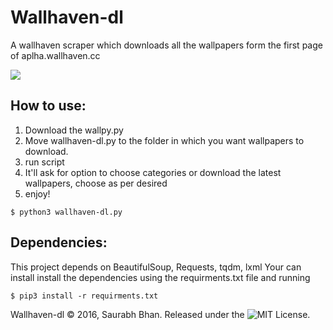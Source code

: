 # Wallhaven-dl

A wallhaven scraper which downloads all the wallpapers form the first page of aplha.wallhaven.cc

![](https://raw.githubusercontent.com/GeekSpin/Wallhaven-dl/master/Images/wallhaven-dl%20(1).gif)

## How to use:
  
  1. Download the wallpy.py
  2. Move wallhaven-dl.py to the folder in which you want wallpapers to download.
  3. run script 
  4. It'll ask for option to choose categories or download the latest wallpapers, choose as per desired
  5. enjoy!
```
$ python3 wallhaven-dl.py
```

## Dependencies:
  
  This project depends on BeautifulSoup, Requests, tqdm, lxml
  Your can install install the dependencies using the requirments.txt file and running
  ```
  $ pip3 install -r requirments.txt
  ```
  


Wallhaven-dl © 2016, Saurabh Bhan. Released under the ![MIT License](https://raw.githubusercontent.com/GeekSpin/Wallhaven-scraper/master/LICENSE).
